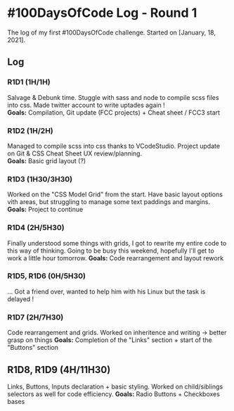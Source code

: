 # #100DaysOfCode Log - Round 1

The log of my first #100DaysOfCode challenge. Started on [January, 18, 2021].

## Log

### R1D1 (1H/1H)
Salvage & Debunk time. Stuggle with sass and node to compile scss files into css.
Made twitter account to write uptades again ! </br>
**Goals:** Compilation, Git update (FCC projects) + Cheat sheet / FCC3 start

### R1D2 (1H/2H)
Managed to compile scss into css thanks to VCodeStudio. Project update on Git & CSS Cheat Sheet UX review/planning. </br>
**Goals:** Basic grid layout (?)

### R1D3 (1H30/3H30)
Worked on the "CSS Model Grid" from the start. Have basic layout options vith areas, but struggling to manage some text paddings and margins.
**Goals:** Project to continue

### R1D4 (2H/5H30)
Finally understood some things with grids, I got to rewrite my entire code to this way of thinking.
Going to be busy this weekend, hopefully I'll get to work a little hour tomorrow.
**Goals:** Code rearrangement and layout rework

### R1D5, R1D6 (0H/5H30)
... Got a friend over, wanted to help him with his Linux but the task is delayed !

### R1D7 (2H/7H30)
Code rearrangement and grids. Worked on inheritence and writing → better grasp on things
**Goals:** Completion of the "Links" section + start of the "Buttons" section

## R1D8, R1D9 (4H/11H30)
Links, Buttons, Inputs declaration + basic styling. Worked on child/siblings selectors as well for code efficiency.
**Goals:** Radio Buttons + Checkboxes bases
